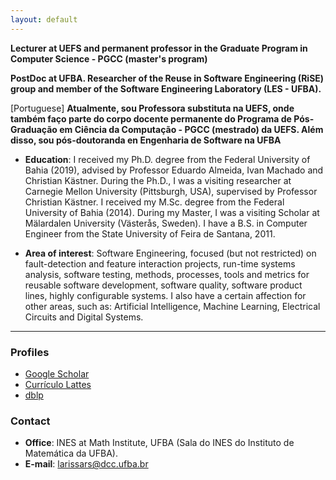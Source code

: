 ```yaml
---
layout: default
---
```


<!-- [Link to another page](./another-page.html). -->
**Lecturer at UEFS and permanent professor in the Graduate Program in Computer Science - PGCC (master's program)**

**PostDoc at UFBA. Researcher of the Reuse in Software Engineering (RiSE) group and member of the Software Engineering Laboratory (LES - UFBA).**

[Portuguese] **Atualmente, sou Professora substituta na UEFS,  onde também faço parte do corpo docente permanente do Programa de Pós-Graduação em Ciência da Computação - PGCC (mestrado) da UEFS. Além disso, sou pós-doutoranda en Engenharia de Software na UFBA**

* **Education**: I received my Ph.D. degree from the Federal University of Bahia (2019), advised by Professor Eduardo Almeida, Ivan Machado and Christian Kästner. During the Ph.D., I was a visiting researcher at Carnegie Mellon University (Pittsburgh, USA), supervised by Professor Christian Kästner.
I received my M.Sc. degree from the Federal University of Bahia (2014). During my Master, I was a visiting Scholar at Mälardalen University (Västerås, Sweden). I have a B.S. in Computer Engineer from the State University of Feira de Santana, 2011.


* **Area of ​​interest**: Software Engineering, focused (but not restricted) on fault-detection and feature interaction projects, run-time systems analysis, software testing, methods, processes, tools and metrics for reusable software development, software quality, software product lines, highly configurable systems. I also have a certain affection for other areas, such as: Artificial Intelligence, Machine Learning, Electrical Circuits and Digital Systems.


* * *


### Profiles

- [Google Scholar](https://scholar.google.com.br/citations?user=Ut6HiuAAAAAJ&hl=pt-BR)
- [Currículo Lattes](http://lattes.cnpq.br/5750570352089990)
- [dblp](https://dblp.uni-trier.de/pers/hd/s/Soares:Larissa_Rocha)

### Contact

- **Office**: INES at Math Institute, UFBA (Sala do INES do Instituto de Matemática da UFBA).
- **E-mail**: larissars@dcc.ufba.br
